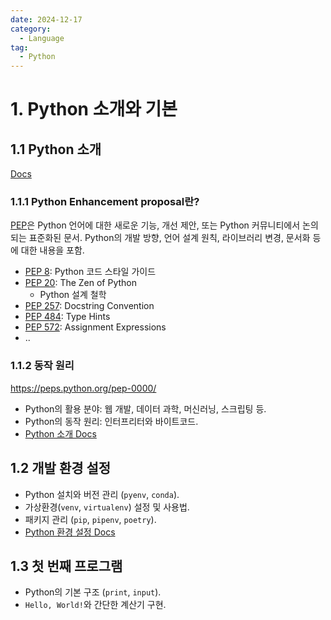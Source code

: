 ```yaml
---
date: 2024-12-17
category:
  - Language
tag:
  - Python
---
```

# 1. Python 소개와 기본

## 1.1 Python 소개
[Docs](https://docs.python.org/3/)
### 1.1.1 Python Enhancement proposal란?
[PEP](https://peps.python.org/pep-0000/)은 Python 언어에 대한 새로운 기능, 개선 제안, 또는 Python 커뮤니티에서 논의되는 표준화된 문서. Python의 개발 방향, 언어 설계 원칙, 라이브러리 변경, 문서화 등에 대한 내용을 포함.
- [PEP 8](https://peps.python.org/pep-0008/): Python 코드 스타일 가이드
- [PEP 20](https://peps.python.org/pep-0020/): The Zen of Python
  - Python 설계 철학
- [PEP 257](https://peps.python.org/pep-0257/): Docstring Convention
- [PEP 484](https://peps.python.org/pep-0484/): Type Hints
- [PEP 572](https://peps.python.org/pep-0572/): Assignment Expressions
- ..

### 1.1.2 동작 원리


https://peps.python.org/pep-0000/

- Python의 활용 분야: 웹 개발, 데이터 과학, 머신러닝, 스크립팅 등.
- Python의 동작 원리: 인터프리터와 바이트코드.
- [Python 소개 Docs](https://www.python.org/doc/essays/blurb/)

## 1.2 개발 환경 설정
- Python 설치와 버전 관리 (`pyenv`, `conda`).
- 가상환경(`venv`, `virtualenv`) 설정 및 사용법.
- 패키지 관리 (`pip`, `pipenv`, `poetry`).
- [Python 환경 설정 Docs](https://docs.python.org/3/tutorial/venv.html)

## 1.3 첫 번째 프로그램
- Python의 기본 구조 (`print`, `input`).
- `Hello, World!`와 간단한 계산기 구현.
